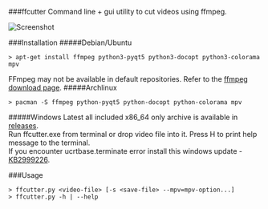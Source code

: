 ###ffcutter
Command line + gui utility to cut videos using ffmpeg.

![Screenshot](http://i.imgur.com/IwVuoMG.png)

###Installation
#####Debian/Ubuntu
```
> apt-get install ffmpeg python3-pyqt5 python3-docopt python3-colorama mpv
```
FFmpeg may not be available in default repositories. Refer to the [ffmpeg download page](https://ffmpeg.org/download.html#build-linux).
#####Archlinux
```
> pacman -S ffmpeg python-pyqt5 python-docopt python-colorama mpv
```
#####Windows
Latest all included x86_64 only archive is available in [releases](https://github.com/Unknowny/ffcutter/releases).  
Run ffcutter.exe from terminal or drop video file into it. Press H to print help message to the terminal.  
If you encounter ucrtbase.terminate error install this windows update - [KB2999226](https://www.microsoft.com/en-us/download/details.aspx?id=49093).

###Usage
```
> ffcutter.py <video-file> [-s <save-file> --mpv=mpv-option...]
> ffcutter.py -h | --help
```
